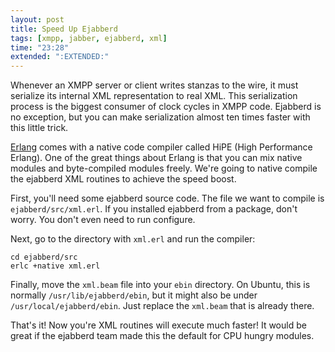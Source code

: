 ```yaml
---
layout: post
title: Speed Up Ejabberd
tags: [xmpp, jabber, ejabberd, xml]
time: "23:28"
extended: ":EXTENDED:"
---
```


Whenever an XMPP server or client writes stanzas to the wire, it must
serialize its internal XML representation to real XML.  This
serialization process is the biggest consumer of clock cycles in XMPP
code.  Ejabberd is no exception, but you can make serialization almost
ten times faster with this little trick.

[Erlang](http://www.erlang.org) comes with a native code compiler
called HiPE (High Performance Erlang).  One of the great things about
Erlang is that you can mix native modules and byte-compiled modules
freely.  We're going to native compile the ejabberd XML routines to
achieve the speed boost.

First, you'll need some ejabberd source code.  The file we want to
compile is `ejabberd/src/xml.erl`.  If you installed ejabberd from a
package, don't worry.  You don't even need to run configure.

Next, go to the directory with `xml.erl` and run the compiler:

    cd ejabberd/src
    erlc +native xml.erl

Finally, move the `xml.beam` file into your `ebin` directory.  On
Ubuntu, this is normally `/usr/lib/ejabberd/ebin`, but it might also
be under `/usr/local/ejabberd/ebin`.  Just replace the `xml.beam` that
is already there.

That's it!  Now you're XML routines will execute much faster!  It
would be great if the ejabberd team made this the default for CPU
hungry modules.
